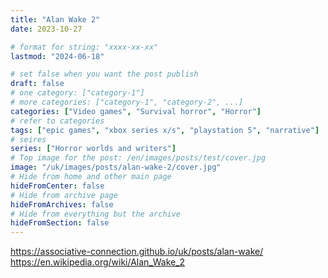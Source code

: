 ```yaml
---
title: "Alan Wake 2"
date: 2023-10-27

# format for string: "xxxx-xx-xx"
lastmod: "2024-06-18"

# set false when you want the post publish
draft: false
# one category: ["category-1"]
# more categories: ["category-1", "category-2", ...]
categories: ["Video games", "Survival horror", "Horror"]
# refer to categories
tags: ["epic games", "xbox series x/s", "playstation 5", "narrative"]
# seires
series: ["Horror worlds and writers"]
# Top image for the post: /en/images/posts/test/cover.jpg
image: "/uk/images/posts/alan-wake-2/cover.jpg"
# Hide from home and other main page
hideFromCenter: false
# Hide from archive page
hideFromArchives: false
# Hide from everything but the archive
hideFromSection: false
---
```

https://associative-connection.github.io/uk/posts/alan-wake/
https://en.wikipedia.org/wiki/Alan_Wake_2
<!--more-->